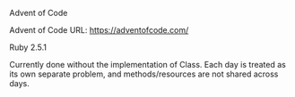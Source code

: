 Advent of Code

Advent of Code URL: https://adventofcode.com/

Ruby 2.5.1

Currently done without the implementation of Class.
Each day is treated as its own separate problem, and methods/resources are not
shared across days.
